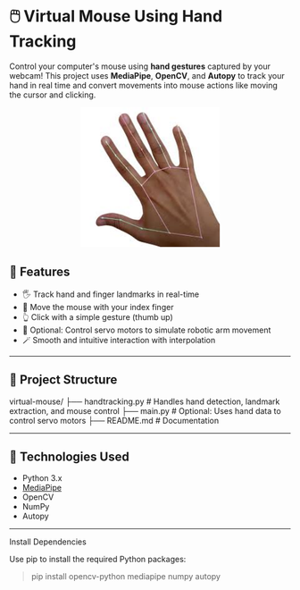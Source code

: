 # 🖱️ Virtual Mouse Using Hand Tracking

Control your computer's mouse using **hand gestures** captured by your webcam! This project uses **MediaPipe**, **OpenCV**, and **Autopy** to track your hand in real time and convert movements into mouse actions like moving the cursor and clicking.

<p align="center">
  <img src="https://raw.githubusercontent.com/Mr-Sumit-Pawar/Ai-Virtual-Mouse-/refs/heads/main/handmarks.jfif" alt="Hand Gesture Diagram" width="250"/>
</p>

## 🚀 Features

- 🖐️ Track hand and finger landmarks in real-time
- 🎯 Move the mouse with your index finger
- 👆 Click with a simple gesture (thumb up)
- 🔧 Optional: Control servo motors to simulate robotic arm movement
- 🪄 Smooth and intuitive interaction with interpolation

---

## 📁 Project Structure

virtual-mouse/
├── handtracking.py # Handles hand detection, landmark extraction, and mouse control
├── main.py # Optional: Uses hand data to control servo motors
├── README.md # Documentation



---

## 🧠 Technologies Used

- Python 3.x
- [MediaPipe](https://google.github.io/mediapipe/)
- OpenCV
- NumPy
- Autopy

---


Install Dependencies

Use pip to install the required Python packages:


> pip install opencv-python mediapipe numpy autopy
